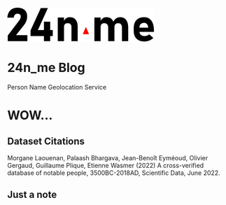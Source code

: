 ![Logo](logo_with_triangle.svg)

# 24n_me Blog

Person Name Geolocation Service

# WOW...

## Dataset Citations

Morgane Laouenan, Palaash Bhargava, Jean-Benoît Eyméoud, Olivier Gergaud, Guillaume Plique, Etienne Wasmer (2022) A cross-verified database of notable people, 3500BC-2018AD, Scientific Data, June 2022.

## Just a note
